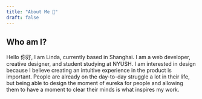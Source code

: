 ```yaml
---
title: "About Me 🥳"
draft: false
---
```

## Who am I?

Hello 你好, I am Linda, currently based in Shanghai. I am a web developer, creative designer, and student studying at NYUSH. I am interested in design because I believe creating an intuitive experience in the product is important. People are already on the day-to-day struggle a lot in their life, but being able to design the moment of eureka for people and allowing them to have a moment to clear their minds is what inspires my work.